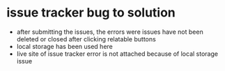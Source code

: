 # issue tracker bug to solution

* after submitting the issues, the errors were issues have not been deleted or closed after clicking relatable buttons
* local storage has been used here
* live site of issue tracker error is not attached because of local storage issue 



